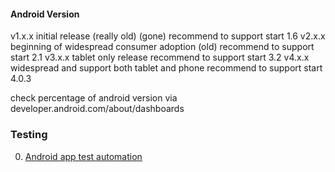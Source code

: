 #### Android Version
v1.x.x initial release (really old) (gone)
 recommend to support start 1.6
v2.x.x beginning of widespread consumer adoption (old)
 recommend to support start 2.1
v3.x.x tablet only release
 recommend to support start 3.2
v4.x.x widespread and support both tablet and phone
 recommend to support start 4.0.3

check percentage of android version via developer.android.com/about/dashboards


### Testing

0.  [Android app test automation](https://www.testlab4apps.com/5-open-source-tools-for-android-app-test-automation/)
